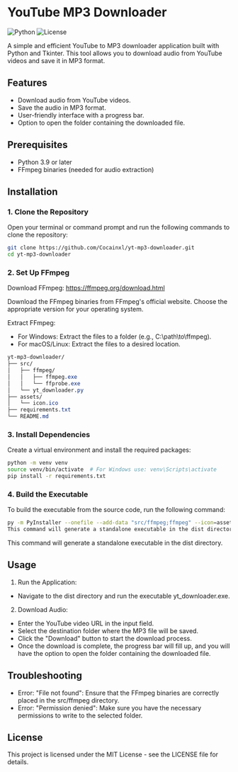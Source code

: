 # YouTube MP3 Downloader

![Python](https://img.shields.io/badge/Python-3.9%2B-blue)
![License](https://img.shields.io/badge/License-MIT-green)

A simple and efficient YouTube to MP3 downloader application built with Python and Tkinter. This tool allows you to download audio from YouTube videos and save it in MP3 format.

## Features

- Download audio from YouTube videos.
- Save the audio in MP3 format.
- User-friendly interface with a progress bar.
- Option to open the folder containing the downloaded file.

## Prerequisites

- Python 3.9 or later
- FFmpeg binaries (needed for audio extraction)

## Installation

### 1. Clone the Repository

Open your terminal or command prompt and run the following commands to clone the repository:

```bash
git clone https://github.com/Cocainxl/yt-mp3-downloader.git
cd yt-mp3-downloader
```

### 2. Set Up FFmpeg

Download FFmpeg: https://ffmpeg.org/download.html

Download the FFmpeg binaries from FFmpeg's official website. Choose the appropriate version for your operating system.

Extract FFmpeg:

- For Windows: Extract the files to a folder (e.g., C:\path\to\ffmpeg).
- For macOS/Linux: Extract the files to a desired location.

```css
yt-mp3-downloader/
├── src/
│   ├── ffmpeg/
│   │   ├── ffmpeg.exe
│   │   └── ffprobe.exe
│   └── yt_downloader.py
├── assets/
│   └── icon.ico
├── requirements.txt
└── README.md
```

### 3. Install Dependencies

Create a virtual environment and install the required packages:

```bash
python -m venv venv
source venv/bin/activate  # For Windows use: venv\Scripts\activate
pip install -r requirements.txt
```

### 4. Build the Executable

To build the executable from the source code, run the following command:

```bash
py -m PyInstaller --onefile --add-data "src/ffmpeg;ffmpeg" --icon=assets/icon.ico --clean src/yt_downloader.py
This command will generate a standalone executable in the dist directory.
```

This command will generate a standalone executable in the dist directory.

## Usage

1. Run the Application:

- Navigate to the dist directory and run the executable yt_downloader.exe.

2. Download Audio:

- Enter the YouTube video URL in the input field.
- Select the destination folder where the MP3 file will be saved.
- Click the "Download" button to start the download process.
- Once the download is complete, the progress bar will fill up, and you will have the option to open the folder containing the downloaded file.

## Troubleshooting

- Error: "File not found": Ensure that the FFmpeg binaries are correctly placed in the src/ffmpeg directory.
- Error: "Permission denied": Make sure you have the necessary permissions to write to the selected folder.

## License

This project is licensed under the MIT License - see the LICENSE file for details.
